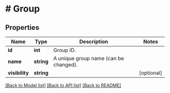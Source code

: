 # # Group

## Properties

Name | Type | Description | Notes
------------ | ------------- | ------------- | -------------
**id** | **int** | Group ID. | 
**name** | **string** | A unique group name (can be changed). | 
**visibility** | **string** |  | [optional] 

[[Back to Model list]](../../README.md#documentation-for-models) [[Back to API list]](../../README.md#documentation-for-api-endpoints) [[Back to README]](../../README.md)


